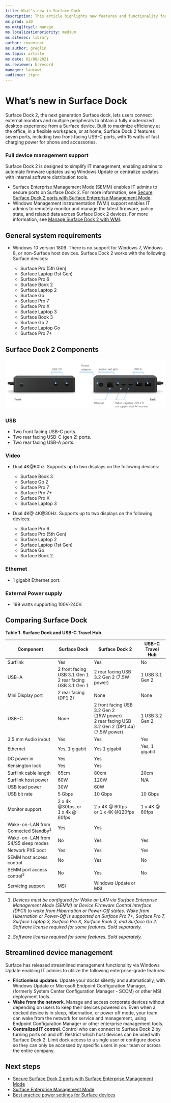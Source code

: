 ```yaml
---
title: What’s new in Surface Dock
description: This article highlights new features and functionality for the next generation Surface Dock.
ms.prod: w10
ms.mktglfcycl: manage
ms.localizationpriority: medium
ms.sitesec: library
author: coveminer
ms.author: greglin
ms.topic: article
ms.date: 02/08/2021
ms.reviewer: brrecord
manager: laurawi
audience: itpro
---
```

# What’s new in Surface Dock 

Surface Dock 2, the next generation Surface dock, lets users connect external monitors and multiple peripherals to obtain a fully modernized desktop experience from a Surface device. Built to maximize efficiency at the office, in a flexible workspace, or at home, Surface Dock 2 features seven ports, including two front-facing USB-C ports, with 15 watts of fast charging power for phone and accessories. 

### Full device management support

Surface Dock 2 is designed to simplify IT management, enabling admins to automate firmware updates using Windows Update or centralize updates with internal software distribution tools.

- Surface Enterprise Management Mode (SEMM) enables IT admins to secure ports on Surface Dock 2. For more information, see [Secure Surface Dock 2 ports with Surface Enterprise Management Mode](https://techcommunity.microsoft.com/t5/surface-it-pro-blog/secure-surface-dock-2-ports-with-surface-enterprise-management/ba-p/1418999).
-  Windows Management Instrumentation (WMI) support enables IT admins to remotely monitor and manage the latest firmware, policy state, and related data across Surface Dock 2 devices. For more information, see [Manage Surface Dock 2 with WMI](surface-dock2-wmi.md).

## General system requirements

- Windows 10 version 1809. There is no support for Windows 7, Windows 8, or non-Surface host devices. Surface Dock 2 works with the following Surface devices:

  - Surface Pro (5th Gen)
  - Surface Laptop (1st Gen)
  - Surface Pro 6
  - Surface Book 2
  - Surface Laptop 2
  - Surface Go
  - Surface Pro 7
  - Surface Pro X 
  - Surface Laptop 3
  - Surface Book 3
  - Surface Go 2
  - Surface Laptop Go
  - Surface Pro 7+

## Surface Dock 2 Components

![Surface Dock 2 Components](./images/surface-dock2.png)
 
### USB

- Two front facing USB-C ports.
- Two rear facing USB-C (gen 2) ports.
- Two rear facing USB-A ports. 

### Video
 	
- Dual 4K@60hz. Supports up to two displays on the following devices:

  - Surface Book 3
  - Surface Go 2
  - Surface Pro 7
  - Surface Pro 7+
  - Surface Pro X
  - Surface Laptop 3

- Dual 4K@ 4K@30Hz. Supports up to two displays on the following devices:

  - Surface Pro 6
  - Surface Pro (5th Gen)
  - Surface Laptop 2
  - Surface Laptop (1st Gen)
  - Surface Go
  - Surface Book 2.

### Ethernet

- 1 gigabit Ethernet port. 

### External Power supply

- 199 watts supporting 100V-240V.


## Comparing Surface Dock 

**Table 1. Surface Dock and USB-C Travel Hub**


| Component                           | Surface Dock                                                | Surface Dock 2                                                                                      | USB-C Travel Hub |
| ----------------------------------- | ----------------------------------------------------------- | --------------------------------------------------------------------------------------------------- | ---------------- |
| Surflink                            | Yes                                                         | Yes                                                                                                 | No               |
| USB-A                               | 2 front facing USB 3.1 Gen 1<br>2 rear facing USB 3.1 Gen 1 | 2 rear facing USB 3.2 Gen 2 (7.5W power)                                                            | 1 USB 3.1 Gen 2  |
| Mini Display port                   | 2 rear facing (DP1.2)                                       | None                                                                                                | None             |
| USB-C                               | None                                                        | 2 front facing USB 3.2 Gen 2<br>(15W power)<br>2 rear facing USB 3.2 Gen 2 (DP1.4a)<br>(7.5W power) | 1 USB 3.2 Gen 2  |
| 3.5 mm Audio in/out                 | Yes                                                         | Yes                                                                                                 | Yes              |
| Ethernet                            | Yes, 1 gigabit                                              | Yes 1 gigabit                                                                                       | Yes, 1 gigabit   |
| DC power in                         | Yes                                                         | Yes                                                                                                 |                  |
| Kensington lock                     | Yes                                                         | Yes                                                                                                 |                  |
| Surflink cable length               | 65cm                                                        | 80cm                                                                                                | 20cm             |
| Surflink host power                 | 60W                                                         | 120W                                                                                                | N/A              |
| USB load power                      | 30W                                                         | 60W                                                                                                 |                  |
| USB bit rate                        | 5 Gbps                                                      | 10 Gbps                                                                                             | 10 Gbps          |
| Monitor support                     | 2 x 4k @30fps, or<br>1 x 4k @ 60fps                         | 2 x 4K @ 60fps<br> or 1 x 4K @120fps                                                                                     | 1 x 4K @ 60fps   |
| Wake-on-LAN from Connected Standby<sup>1</sup> | Yes                                                         | Yes                                                                                                 |                  |
| Wake-on-LAN from S4/S5 sleep modes  | No                                                          | Yes                                                                                                 |          Yes        |
| Network PXE boot                    | Yes                                                         | Yes                                                                                                 |        Yes          |
| SEMM host access control            | No                                                          | Yes                                                                                                 | No               |
| SEMM port access control<sup>2</sup>          | No                                                          | Yes                                                                                                 | No               |
| Servicing support                   | MSI                                                         | Windows Update or MSI                                                                               |                  |

 



1. *Devices must be configured for Wake on LAN via Surface Enterprise Management Mode (SEMM) or Device Firmware Control Interface (DFCI) to wake from Hibernation or Power-Off states. Wake from Hibernation or Power-Off is supported on Surface Pro 7+, Surface Pro 7, Surface Laptop 3, Surface Pro X, Surface Book 3, and Surface Go 2.  Software license required for some features. Sold separately.*

2. *Software license required for some features. Sold separately.*

## Streamlined device management

Surface has released streamlined management functionality via Windows Update enabling IT admins to utilize the following enterprise-grade features:

- **Frictionless updates**. Update your docks silently and automatically, with Windows Update or Microsoft Endpoint Configuration Manager, (formerly System Center Configuration Manager - SCCM) or other MSI deployment tools. 
- **Wake from the network**. Manage and access corporate devices without depending on users to keep their devices powered on. Even when a docked device is in sleep, hibernation, or power off mode, your team can wake from the network for service and management, using Endpoint Configuration Manager or other enterprise management tools.
- **Centralized IT control**. Control who can connect to Surface Dock 2 by turning ports on and off. Restrict which host devices can be used with Surface Dock 2. Limit dock access to a single user or configure docks so they can only be accessed by specific users in your team or across the entire company.

## Next steps

- [Secure Surface Dock 2 ports with Surface Enterprise Management Mode](https://techcommunity.microsoft.com/t5/surface-it-pro-blog/secure-surface-dock-2-ports-with-surface-enterprise-management/ba-p/1418999)
- [Surface Enterprise Management Mode](surface-enterprise-management-mode.md)
- [Best practice power settings for Surface devices](maintain-optimal-power-settings-on-Surface-devices.md)
